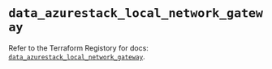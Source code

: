 # `data_azurestack_local_network_gateway`

Refer to the Terraform Registory for docs: [`data_azurestack_local_network_gateway`](https://www.terraform.io/docs/providers/azurestack/d/local_network_gateway).
